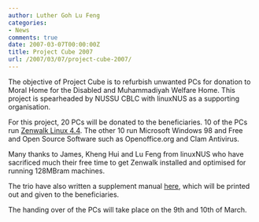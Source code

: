 ```yaml
---
author: Luther Goh Lu Feng
categories:
- News
comments: true
date: 2007-03-07T00:00:00Z
title: Project Cube 2007
url: /2007/03/07/project-cube-2007/
---
```


The objective of Project Cube is to refurbish unwanted PCs for donation to Moral Home for the Disabled and Muhammadiyah Welfare Home. This project is spearheaded by NUSSU CBLC with linuxNUS as a supporting organisation.

For this project, 20 PCs will be donated to the beneficiaries. 10 of the PCs run <a href="http://www.zenwalk.org">Zenwalk Linux 4.4</a>. The other 10 run Microsoft Windows 98 and Free and Open Source Software such as Openoffice.org and Clam Antivirus.

Many thanks to James, Kheng Hui and Lu Feng from linuxNUS who have sacrificed much their free time to get Zenwalk installed and optimised for running 128MBram machines.

The trio have also written a supplement manual <a href="http://opensource.nus.edu.sg/wiki/index.php/Zenwalk">here</a>, which will be printed out and given to the beneficiaries.

The handing over of the PCs will take place on the 9th and 10th of March.
